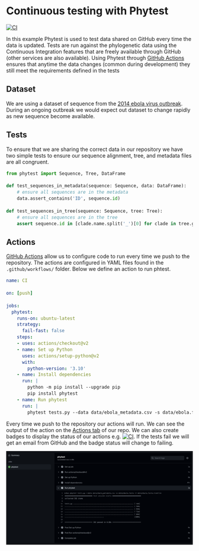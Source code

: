 # Continuous testing with Phytest

[![CI](https://github.com/phytest-devs/phytest-continuous-testing-example/actions/workflows/CI.yaml/badge.svg)](https://phytest-devs.github.io/phytest-continuous-testing-example/)

In this example Phytest is used to test data shared on GitHub every time the data is updated. Tests are run against the phylogenetic data using the Continuous Integration features that are freely available through GitHub (other services are also available). Using Phytest through [GitHub Actions](https://github.com/features/actions) ensures that anytime the data changes (common during development) they still meet the requirements defined in the tests

## Dataset 

We are using a dataset of sequence from the [2014 ebola virus outbreak](). During an ongoing outbreak we would expect out dataset to change rapidly as new sequence become available. 

## Tests

To ensure that we are sharing the correct data in our repository we have two simple tests to ensure our sequence alignment, tree, and metadata files are all congruent. 

```Python
from phytest import Sequence, Tree, DataFrame

def test_sequences_in_metadata(sequence: Sequence, data: DataFrame):
    # ensure all sequences are in the metadata
    data.assert_contains('ID', sequence.id)

def test_sequences_in_tree(sequence: Sequence, tree: Tree):
    # ensure all sequences are in the tree
    assert sequence.id in [clade.name.split('_')[0] for clade in tree.get_terminals()]
```

## Actions

[GitHub Actions](https://github.com/features/actions) allow us to configure code to run every time we push to the repository. The actions are configured in YAML files found in the `.github/workflows/` folder. Below we define an action to run phtest. 

```yaml
name: CI

on: [push]

jobs:
  phytest:
    runs-on: ubuntu-latest
    strategy:
      fail-fast: false
    steps:
    - uses: actions/checkout@v2
    - name: Set up Python
      uses: actions/setup-python@v2
      with:
        python-version: '3.10'
    - name: Install dependencies
      run: |
        python -m pip install --upgrade pip
        pip install phytest
    - name: Run phytest
      run: |
        phytest tests.py --data data/ebola_metadata.csv -s data/ebola.fasta -t data/ebola.fasta.treefile
```

Every time we push to the repository our actions will run. We can see the output of the action on the [Actions tab](https://github.com/phytest-devs/phytest-continuous-testing-example/actions) of our repo. We can also create badges to display the status of our actions e.g. [![CI](https://github.com/phytest-devs/phytest-continuous-testing-example/actions/workflows/CI.yaml/badge.svg)](https://github.com/phytest-devs/phytest-continuous-testing-example/actions/workflows/CI.yaml). If the tests fail we will get an email from GitHub and the badge status will change to failing. 

![](images/actions.png)
